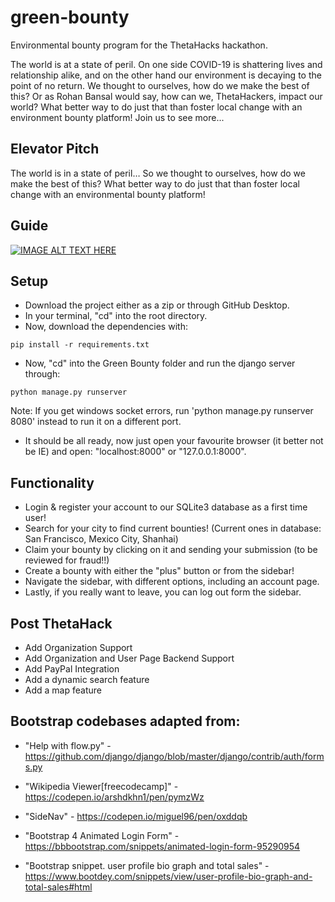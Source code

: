 # green-bounty
Environmental bounty program for the ThetaHacks hackathon.

The world is at a state of peril. On one side COVID-19 is shattering lives and relationship alike, and on the other hand 
our environment is decaying to the point of no return. We thought to ourselves, how do we make the best of this? Or as 
Rohan Bansal would say, how can we, ThetaHackers, impact our world? What better way to do just that than foster local
change with an environment bounty platform! Join us to see more...

## Elevator Pitch
The world is in a state of peril… So we thought to ourselves, how do we make the best of this? What better way to do just that than foster local change with an environmental bounty platform!

## Guide
[![IMAGE ALT TEXT HERE](https://img.youtube.com/vi/wwTFL5zMVSs/0.jpg)](https://www.youtube.com/watch?v=wwTFL5zMVSs)

## Setup

* Download the project either as a zip or through GitHub Desktop.
* In your terminal, "cd" into the root directory.
* Now, download the dependencies with:
```
pip install -r requirements.txt
```
* Now, "cd" into the Green Bounty folder and run the django server through:
```
python manage.py runserver
```
Note: If you get windows socket errors, run 'python manage.py runserver 8080' instead to run it on a different port.
* It should be all ready, now just open your favourite browser (it better not be IE) and open: "localhost:8000" or "127.0.0.1:8000".

## Functionality
* Login & register your account to our SQLite3 database as a first time user!
* Search for your city to find current bounties! (Current ones in database: San Francisco, Mexico City, Shanhai)
* Claim your bounty by clicking on it and sending your submission (to be reviewed for fraud!!)
* Create a bounty with either the "plus" button or from the sidebar!
* Navigate the sidebar, with different options, including an account page.
* Lastly, if you really want to leave, you can log out form the sidebar.

## Post ThetaHack
-  Add Organization Support
-  Add Organization and User Page Backend Support
-  Add PayPal Integration
-  Add a dynamic search feature
-  Add a map feature

## Bootstrap codebases adapted from:

- "Help with flow.py" - https://github.com/django/django/blob/master/django/contrib/auth/forms.py

- "Wikipedia Viewer[freecodecamp]" - https://codepen.io/arshdkhn1/pen/pymzWz

- "SideNav" - https://codepen.io/miguel96/pen/oxddqb

- "Bootstrap 4 Animated Login Form" - https://bbbootstrap.com/snippets/animated-login-form-95290954

- "Bootstrap snippet. user profile bio graph and total sales" - https://www.bootdey.com/snippets/view/user-profile-bio-graph-and-total-sales#html
